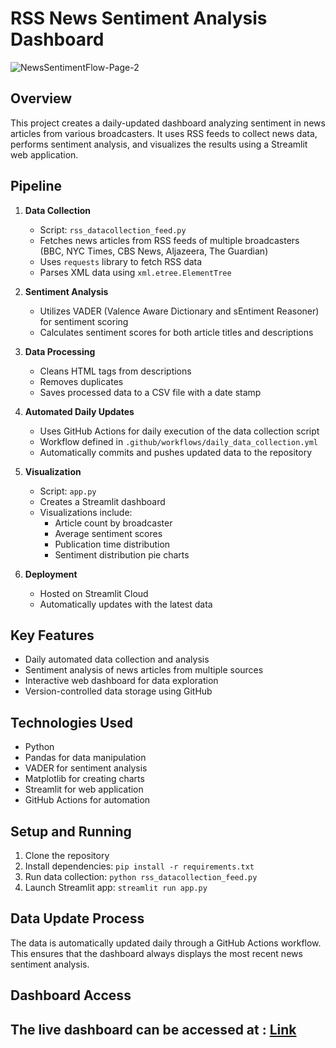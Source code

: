 # RSS News Sentiment Analysis Dashboard

![NewsSentimentFlow-Page-2](https://github.com/user-attachments/assets/6d8f6b25-4c24-4723-b942-83fd67fe035d)

## Overview

This project creates a daily-updated dashboard analyzing sentiment in news articles from various broadcasters. It uses RSS feeds to collect news data, performs sentiment analysis, and visualizes the results using a Streamlit web application.

## Pipeline

1. **Data Collection**
   - Script: `rss_datacollection_feed.py`
   - Fetches news articles from RSS feeds of multiple broadcasters (BBC, NYC Times, CBS News, Aljazeera, The Guardian)
   - Uses `requests` library to fetch RSS data
   - Parses XML data using `xml.etree.ElementTree`

2. **Sentiment Analysis**
   - Utilizes VADER (Valence Aware Dictionary and sEntiment Reasoner) for sentiment scoring
   - Calculates sentiment scores for both article titles and descriptions

3. **Data Processing**
   - Cleans HTML tags from descriptions
   - Removes duplicates
   - Saves processed data to a CSV file with a date stamp

4. **Automated Daily Updates**
   - Uses GitHub Actions for daily execution of the data collection script
   - Workflow defined in `.github/workflows/daily_data_collection.yml`
   - Automatically commits and pushes updated data to the repository

5. **Visualization**
   - Script: `app.py`
   - Creates a Streamlit dashboard
   - Visualizations include:
     - Article count by broadcaster
     - Average sentiment scores
     - Publication time distribution
     - Sentiment distribution pie charts

6. **Deployment**
   - Hosted on Streamlit Cloud
   - Automatically updates with the latest data

## Key Features

- Daily automated data collection and analysis
- Sentiment analysis of news articles from multiple sources
- Interactive web dashboard for data exploration
- Version-controlled data storage using GitHub

## Technologies Used

- Python
- Pandas for data manipulation
- VADER for sentiment analysis
- Matplotlib for creating charts
- Streamlit for web application
- GitHub Actions for automation

## Setup and Running

1. Clone the repository
2. Install dependencies: `pip install -r requirements.txt`
3. Run data collection: `python rss_datacollection_feed.py`
4. Launch Streamlit app: `streamlit run app.py`

## Data Update Process

The data is automatically updated daily through a GitHub Actions workflow. This ensures that the dashboard always displays the most recent news sentiment analysis.

## Dashboard Access

The live dashboard can be accessed at : [Link](https://rssnewssentimentanalysisdaily.streamlit.app)
---
